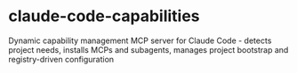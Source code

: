 # claude-code-capabilities
Dynamic capability management MCP server for Claude Code - detects project needs, installs MCPs and subagents, manages project bootstrap and registry-driven configuration
